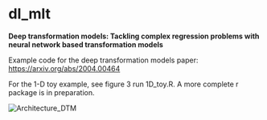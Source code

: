 # dl_mlt
**Deep transformation models: Tackling complex regression problems with neural network based transformation models**

Example code for the deep transformation models paper: https://arxiv.org/abs/2004.00464

For the 1-D toy example, see figure 3 run 1D_toy.R. A more complete r package is in preparation. 

![Architecture_DTM](https://user-images.githubusercontent.com/10535982/84586853-033e8380-ae1b-11ea-8b31-e09ef92605a8.png)





